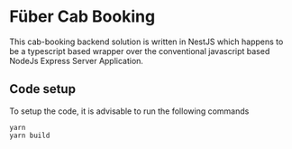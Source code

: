 # Füber Cab Booking
This cab-booking backend solution is written in NestJS which happens to be a typescript based wrapper over the conventional javascript based NodeJs Express Server Application.

## Code setup
To setup the code, it is advisable to run the following commands
```
yarn
yarn build
```